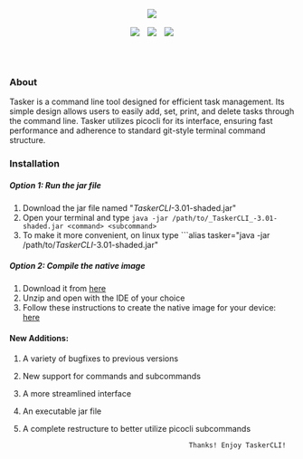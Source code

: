 <p align="center">
  <img src="https://user-images.githubusercontent.com/102715674/209995213-5f5c3715-3a51-4c86-86cb-97c372a3ffb4.png"/>
</p> 
<p dir="auto" align="center">
  <img align="center" src="https://img.shields.io/badge/Pico--CLI-Library-red?style=for-the-badge">&emsp;<img align="center" src="https://img.shields.io/badge/Java-Language-orange?style=for-the-badge">&emsp;<img align="center" src="https://img.shields.io/badge/Maven-Tool-darkgreen?style=for-the-badge"></p>
<br></br>

### About
Tasker is a command line tool designed for efficient task management. Its simple design allows users to easily add, set, print, and delete tasks through the command line. Tasker utilizes picocli for its interface, ensuring fast performance and adherence to standard git-style terminal command structure.

### Installation

##### Option 1: Run the jar file
  1. Download the jar file named "_TaskerCLI_-3.01-shaded.jar"
  2. Open your terminal and type ```java -jar /path/to/_TaskerCLI_-3.01-shaded.jar <command> <subcommand>```
  3. To make it more convenient, on linux type ```alias tasker="java -jar /path/to/_TaskerCLI_-3.01-shaded.jar"

##### Option 2: Compile the native image
  1. Download it from <a href="https://github.com/SpecialistSteak/TaskerCLI/archive/refs/heads/master.zip">here</a>
  2. Unzip and open with the IDE of your choice
  3. Follow these instructions to create the native image for your device: <a href="https://www.javacodegeeks.com/2018/11/picocli-graalvm-fast-command-apps.html">here</a>

#### New Additions:
  1. A variety of bugfixes to previous versions
  2. New support for commands and subcommands
  3. A more streamlined interface
  4. An executable jar file
  5. A complete restructure to better utilize picocli subcommands
  
                                                  Thanks! Enjoy TaskerCLI!
